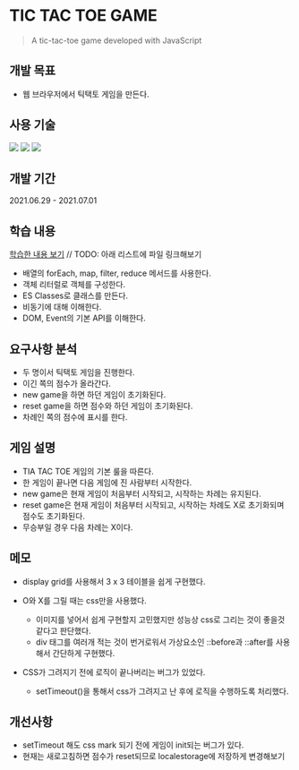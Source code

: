 # TIC TAC TOE GAME
> A tic-tac-toe game developed with JavaScript



## 개발 목표

* 웹 브라우저에서 틱택토 게임을 만든다.





## 사용 기술

<img src="https://img.shields.io/badge/-HTML-%23E34F26?style=flat-square&logo=HTML5&logoColor=white"/> <img src="https://img.shields.io/badge/-CSS-%231572B6?style=flat-square&logo=css3&logoColor=white"/> <img src="https://img.shields.io/badge/-javascript-%23F7DF1E?style=flat-square&logo=javascript&logoColor=black"/>





## 개발 기간

2021.06.29 - 2021.07.01





## 학습 내용

[학습한 내용 보기](https://github.com/chaeeun037/chaeeun037.github.io/tree/master/_posts) // TODO: 아래 리스트에 파일 링크해보기

* 배열의 forEach, map, filter, reduce 메서드를 사용한다.
* 객체 리터럴로 객체를 구성한다.
* ES Classes로 클래스를 만든다.
* 비동기에 대해 이해한다.
* DOM, Event의 기본 API를 이해한다.





## 요구사항 분석

* 두 명이서 틱택토 게임을 진행한다.
* 이긴 쪽의 점수가 올라간다.
* new game을 하면 하던 게임이 초기화된다.
* reset game을 하면 점수와 하던 게임이 초기화된다.
* 차례인 쪽의 점수에 표시를 한다.





## 게임 설명

* TIA TAC TOE 게임의 기본 룰을 따른다.
* 한 게임이 끝나면 다음 게임에 진 사람부터 시작한다.
* new game은 현재 게임이 처음부터 시작되고, 시작하는 차례는 유지된다.
* reset game은 현재 게임이 처음부터 시작되고, 시작하는 차례도 X로 초기화되며 점수도 초기화된다.
* 무승부일 경우 다음 차례는 X이다.





## 메모

* display grid를 사용해서 3 x 3 테이블을 쉽게 구현했다.

* O와 X를 그릴 때는 css만을 사용했다.

  * 이미지를 넣어서 쉽게 구현할지 고민했지만 성능상 css로 그리는 것이 좋을것 같다고 판단했다.
  * div 태그를 여러개 적는 것이 번거로워서 가상요소인 ::before과 ::after를 사용해서 간단하게 구현했다.

  

* CSS가 그려지기 전에 로직이 끝나버리는 버그가 있었다.

  * setTimeout()을 통해서 css가 그려지고 난 후에 로직을 수행하도록 처리했다.



## 개선사항

* setTimeout 해도 css mark 되기 전에 게임이 init되는 버그가 있다.
* 현재는 새로고침하면 점수가 reset되므로 localestorage에 저장하게 변경해보기

